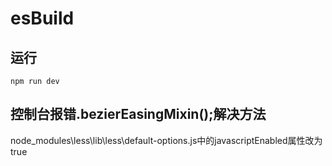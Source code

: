 # esBuild
## 运行
```
npm run dev
```

## 控制台报错.bezierEasingMixin();解决方法
node_modules\less\lib\less\default-options.js中的javascriptEnabled属性改为true